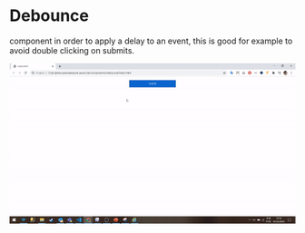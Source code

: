 # Debounce
component in order to apply a delay to an event, this is good for example to avoid double clicking on submits.

![Demo Debounce](/debounce/demo.gif)
